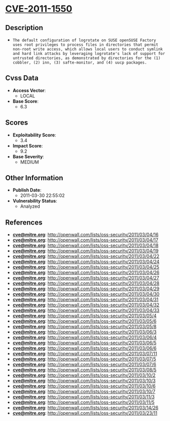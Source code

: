 
# [CVE-2011-1550](https://cve.mitre.org/cgi-bin/cvename.cgi?name=CVE-2011-1550)

## Description

- `The default configuration of logrotate on SUSE openSUSE Factory uses root privileges to process files in directories that permit non-root write access, which allows local users to conduct symlink and hard link attacks by leveraging logrotate's lack of support for untrusted directories, as demonstrated by directories for the (1) cobbler, (2) inn, (3) safte-monitor, and (4) uucp packages.`

## Cvss Data

- **Access Vector**:
  - LOCAL
- **Base Score**:
  - 6.3

## Scores

- **Exploitability Score**:
  - 3.4
- **Impact Score**:
  - 9.2
- **Base Severity**:
  - MEDIUM

## Other Information

- **Publish Date**:
  - 2011-03-30 22:55:02
- **Vulnerability Status**:
  - Analyzed

## References

- **cve@mitre.org**: http://openwall.com/lists/oss-security/2011/03/04/16
- **cve@mitre.org**: http://openwall.com/lists/oss-security/2011/03/04/17
- **cve@mitre.org**: http://openwall.com/lists/oss-security/2011/03/04/18
- **cve@mitre.org**: http://openwall.com/lists/oss-security/2011/03/04/19
- **cve@mitre.org**: http://openwall.com/lists/oss-security/2011/03/04/22
- **cve@mitre.org**: http://openwall.com/lists/oss-security/2011/03/04/24
- **cve@mitre.org**: http://openwall.com/lists/oss-security/2011/03/04/25
- **cve@mitre.org**: http://openwall.com/lists/oss-security/2011/03/04/26
- **cve@mitre.org**: http://openwall.com/lists/oss-security/2011/03/04/27
- **cve@mitre.org**: http://openwall.com/lists/oss-security/2011/03/04/28
- **cve@mitre.org**: http://openwall.com/lists/oss-security/2011/03/04/29
- **cve@mitre.org**: http://openwall.com/lists/oss-security/2011/03/04/30
- **cve@mitre.org**: http://openwall.com/lists/oss-security/2011/03/04/31
- **cve@mitre.org**: http://openwall.com/lists/oss-security/2011/03/04/32
- **cve@mitre.org**: http://openwall.com/lists/oss-security/2011/03/04/33
- **cve@mitre.org**: http://openwall.com/lists/oss-security/2011/03/05/4
- **cve@mitre.org**: http://openwall.com/lists/oss-security/2011/03/05/6
- **cve@mitre.org**: http://openwall.com/lists/oss-security/2011/03/05/8
- **cve@mitre.org**: http://openwall.com/lists/oss-security/2011/03/06/3
- **cve@mitre.org**: http://openwall.com/lists/oss-security/2011/03/06/4
- **cve@mitre.org**: http://openwall.com/lists/oss-security/2011/03/06/5
- **cve@mitre.org**: http://openwall.com/lists/oss-security/2011/03/06/6
- **cve@mitre.org**: http://openwall.com/lists/oss-security/2011/03/07/11
- **cve@mitre.org**: http://openwall.com/lists/oss-security/2011/03/07/5
- **cve@mitre.org**: http://openwall.com/lists/oss-security/2011/03/07/6
- **cve@mitre.org**: http://openwall.com/lists/oss-security/2011/03/08/5
- **cve@mitre.org**: http://openwall.com/lists/oss-security/2011/03/10/2
- **cve@mitre.org**: http://openwall.com/lists/oss-security/2011/03/10/3
- **cve@mitre.org**: http://openwall.com/lists/oss-security/2011/03/10/6
- **cve@mitre.org**: http://openwall.com/lists/oss-security/2011/03/10/7
- **cve@mitre.org**: http://openwall.com/lists/oss-security/2011/03/11/3
- **cve@mitre.org**: http://openwall.com/lists/oss-security/2011/03/11/5
- **cve@mitre.org**: http://openwall.com/lists/oss-security/2011/03/14/26
- **cve@mitre.org**: http://openwall.com/lists/oss-security/2011/03/23/11
